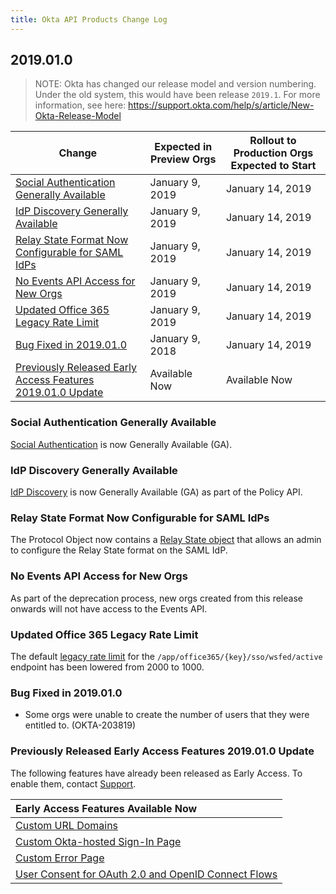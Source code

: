 ```yaml
---
title: Okta API Products Change Log
---
```


## 2019.01.0

> NOTE: Okta has changed our release model and version numbering. Under the old system, this would have been release `2019.1`. For more information, see here: <https://support.okta.com/help/s/article/New-Okta-Release-Model>

| Change                                                                                                                | Expected in Preview Orgs | Rollout to Production Orgs Expected to Start |
| --------------------------------------------------------------------------------------------------------------------- | ------------------------ | -------------------------------------------- |
| [Social Authentication Generally Available](#social-authentication-generally-available)                               | January 9, 2019          | January 14, 2019                             |
| [IdP Discovery Generally Available](#idp-discovery-generally-available)                                               | January 9, 2019          | January 14, 2019                             |
| [Relay State Format Now Configurable for SAML IdPs](#relay-state-format-now-configurable-for-saml-idps)               | January 9, 2019          | January 14, 2019                             |
| [No Events API Access for New Orgs](#no-events-api-access-for-new-orgs)                                               | January 9, 2019          | January 14, 2019                             |
| [Updated Office 365 Legacy Rate Limit](#updated-office-365-legacy-rate-limit)                                         | January 9, 2019          | January 14, 2019                             |
| [Bug Fixed in 2019.01.0](#bug-fixed-in-2019-01-0)                                                                       | January 9, 2018         | January 14, 2019
| [Previously Released Early Access Features 2019.01.0 Update](#previously-released-early-access-features-2019-01-0-update) | Available Now            | Available Now                                |

### Social Authentication Generally Available

[Social Authentication](/authentication-guide/social-login/) is now Generally Available (GA). <!--OKTA-199632-->

### IdP Discovery Generally Available

[IdP Discovery](/docs/api/resources/policy#IdPDiscoveryPolicy) is now Generally Available (GA) as part of the Policy API. <!--OKTA-202887-->

### Relay State Format Now Configurable for SAML IdPs

The Protocol Object now contains a [Relay State object](/docs/api/resources/idps#saml-20-relay-state-object) that allows an admin to configure the Relay State format on the SAML IdP. <!--OKTA-188092-->

### No Events API Access for New Orgs

As part of the deprecation process, new orgs created from this release onwards will not have access to the Events API.  <!--OKTA-203283-->

### Updated Office 365 Legacy Rate Limit

The default [legacy rate limit](/docs/api/getting_started/rate-limits#home-page-endpoint-limits-legacy-orgs) for the `/app/office365/{key}/sso/wsfed/active` endpoint has been lowered from 2000 to 1000. <!--OKTA-201807-->

### Bug Fixed in 2019.01.0

* Some orgs were unable to create the number of users that they were entitled to. (OKTA-203819)

### Previously Released Early Access Features 2019.01.0 Update

The following features have already been released as Early Access. To enable them, contact [Support](https://support.okta.com/help/open_case).

| Early Access Features Available Now
| :------------------------------------------------- |
| [Custom URL Domains](#custom-url-domains-are-in-early-access)|
| [Custom Okta-hosted Sign-In Page](#custom-okta-hosted-sign-in-page-is-in-early-access)|
| [Custom Error Page](#custom-error-page-is-in-early-access)|
| [User Consent for OAuth 2.0 and OpenID Connect Flows](#user-consent-for-oauth-20-and-openid-connect-flows-in-early-availability-ea) |
